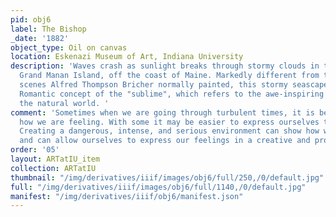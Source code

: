 ```yaml
---
pid: obj6
label: The Bishop
_date: '1882'
object_type: Oil on canvas
location: Eskenazi Museum of Art, Indiana University
description: 'Waves crash as sunlight breaks through stormy clouds in the view of
  Grand Manan Island, off the coast of Maine. Markedly different from the tranquil
  scenes Alfred Thompson Bricher normally painted, this stormy seascape embodies the
  Romantic concept of the "sublime", which refers to the awe-inspiring qualities of
  the natural world. '
comment: 'Sometimes when we are going through turbulent times, it is best to express
  how we are feeling. With some it may be easier to express ourselves through images.
  Creating a dangerous, intense, and serious environment can show how we are feeling
  and can allow ourselves to express our feelings in a creative and productive way. '
order: '05'
layout: ARTatIU_item
collection: ARTatIU
thumbnail: "/img/derivatives/iiif/images/obj6/full/250,/0/default.jpg"
full: "/img/derivatives/iiif/images/obj6/full/1140,/0/default.jpg"
manifest: "/img/derivatives/iiif/obj6/manifest.json"
---
```

